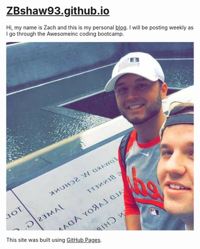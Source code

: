 # [ZBshaw93.github.io](https://ZBshaw93.github.io)
Hi, my name is Zach and this is my personal [blog](https://zbshaw93.github.io/blog). I will be posting weekly as I go through the Awesomeinc coding bootcamp.

![img](/img/20374613_1670551249644338_7906271349869770463_n.jpeg)

This site was built using [GitHub Pages](https://pages.github.com/).